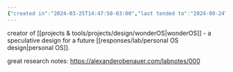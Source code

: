 ```yaml
---
{"created in":"2024-03-25T14:47:50-03:00","last tended to":"2024-09-24T16:21:26-03:00","tags":["person","OSdesign","lab","knowledgemanagement","🌱"],"relevancescore":92,"dg-publish":true,"notestage":["🌱"],"created":"2024-03-25T14:47:50.340-03:00","updated":"2025-01-22T16:51:10.866-03:00","permalink":"/people/references/lab/alexander-obenauer/","dgPassFrontmatter":true}
---
```


creator of [[projects & tools/projects/design/wonderOS\|wonderOS]] - a speculative design for a future [[responses/lab/personal OS design\|personal OS]].

great research notes: https://alexanderobenauer.com/labnotes/000